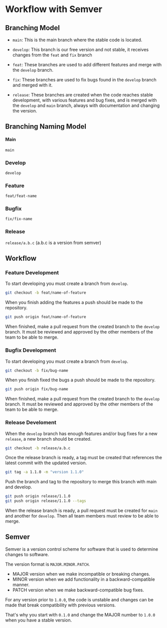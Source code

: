 # Workflow with Semver

## Branching Model

- `main`: This is the main branch where the stable code is located.
- `develop`: This branch is our free version and not stable, it receives changes from the `feat` and `fix` branch

- `feat`: These branches are used to add different features and merge with the `develop` branch.

- `fix`: These branches are used to fix bugs found in the `develop` branch and merged with it.

- `release`: These branches are created when the code reaches stable development, with various features and bug fixes, and is merged with the `develop` and `main` branch, always with documentation and changing the version.

## Branching Naming Model

#### Main

`main`

### Develop

`develop`

### Feature

`feat/feat-name`

### Bugfix

`fix/fix-name`

### Release

`release/a.b.c` (a.b.c is a version from semver)

## Workflow

### Feature Development

To start developing you must create a branch from `develop`.

```sh
git checkout -b feat/name-of-feature
```

When you finish adding the features a push should be made to the repository.

```sh
git push origin feat/name-of-feature
```

When finished, make a pull request from the created branch to the `develop` branch. It must be reviewed and approved by the other members of the team to be able to merge.

### Bugfix Development

To start developing you must create a branch from `develop`.

```sh
git checkout -b fix/bug-name
```

When you finish fixed the bugs a push should be made to the repository.

```sh
git push origin fix/bug-name
```

When finished, make a pull request from the created branch to the `develop` branch. It must be reviewed and approved by the other members of the team to be able to merge.

### Release Develoment

When the `develop` branch has enough features and/or bug fixes for a new `release`, a new branch should be created.

```sh
git checkout -b release/a.b.c
```

Once the release branch is ready, a tag must be created that references the latest commit with the updated version.

```sh
git tag -a 1.1.0 -m "version 1.1.0"
```

Push the branch and tag to the repository to merge this branch with main and develop.

```sh
git push origin release/1.1.0
git push origin release/1.1.0 --tags
```

When the release branch is ready, a pull request must be created for `main` and another for `develop`. Then all team members must review to be able to merge.

## Semver

Semver is a version control scheme for software that is used to determine changes to software.

The version format is `MAJOR.MINOR.PATCH`.

- MAJOR version when we make incompatible or breaking changes.
- MINOR version when we add functionality in a backward-compatible manner.
- PATCH version when we make backward-compatible bug fixes.

For any version prior to `1.0.0`, the code is unstable and changes can be made that break compatibility with previous versions.

That's why you start with `0.1.0` and change the MAJOR number to `1.0.0` when you have a stable version.
